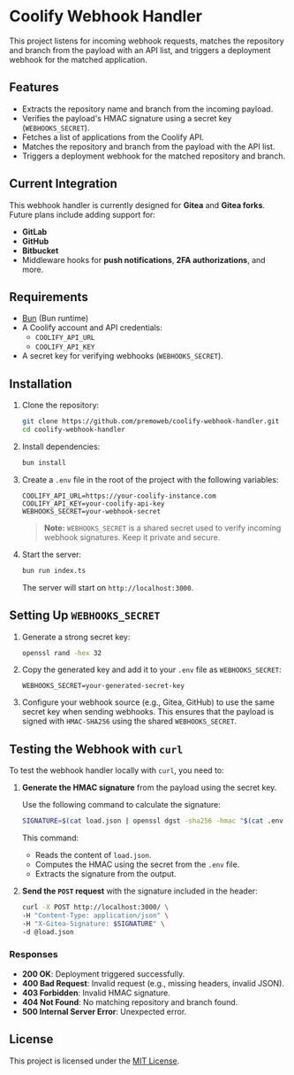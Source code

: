 # Coolify Webhook Handler

This project listens for incoming webhook requests, matches the repository and branch from the payload with an API list, and triggers a deployment webhook for the matched application.

## Features

- Extracts the repository name and branch from the incoming payload.
- Verifies the payload's HMAC signature using a secret key (`WEBHOOKS_SECRET`).
- Fetches a list of applications from the Coolify API.
- Matches the repository and branch from the payload with the API list.
- Triggers a deployment webhook for the matched repository and branch.

## Current Integration

This webhook handler is currently designed for **Gitea** and **Gitea forks**. Future plans include adding support for:

- **GitLab**
- **GitHub**
- **Bitbucket**
- Middleware hooks for **push notifications**, **2FA authorizations**, and more.

## Requirements

- [Bun](https://bun.sh/) (Bun runtime)
- A Coolify account and API credentials:
  - `COOLIFY_API_URL`
  - `COOLIFY_API_KEY`
- A secret key for verifying webhooks (`WEBHOOKS_SECRET`).

## Installation

1. Clone the repository:
   ```bash
   git clone https://github.com/premoweb/coolify-webhook-handler.git
   cd coolify-webhook-handler
   ```

2. Install dependencies:
   ```bash
   bun install
   ```

3. Create a `.env` file in the root of the project with the following variables:
   ```env
   COOLIFY_API_URL=https://your-coolify-instance.com
   COOLIFY_API_KEY=your-coolify-api-key
   WEBHOOKS_SECRET=your-webhook-secret
   ```

   > **Note:** `WEBHOOKS_SECRET` is a shared secret used to verify incoming webhook signatures. Keep it private and secure.

4. Start the server:
   ```bash
   bun run index.ts
   ```

   The server will start on `http://localhost:3000`.

## Setting Up `WEBHOOKS_SECRET`

1. Generate a strong secret key:
   ```bash
   openssl rand -hex 32
   ```

2. Copy the generated key and add it to your `.env` file as `WEBHOOKS_SECRET`:
   ```env
   WEBHOOKS_SECRET=your-generated-secret-key
   ```

3. Configure your webhook source (e.g., Gitea, GitHub) to use the same secret key when sending webhooks. This ensures that the payload is signed with `HMAC-SHA256` using the shared `WEBHOOKS_SECRET`.

## Testing the Webhook with `curl`

To test the webhook handler locally with `curl`, you need to:

1. **Generate the HMAC signature** from the payload using the secret key.

   Use the following command to calculate the signature:

   ```bash
   SIGNATURE=$(cat load.json | openssl dgst -sha256 -hmac "$(cat .env | grep WEBHOOKS_SECRET | cut -d '=' -f2)" | sed 's/^.* //')
   ```

   This command:

   - Reads the content of `load.json`.
   - Computes the HMAC using the secret from the `.env` file.
   - Extracts the signature from the output.

2. **Send the `POST` request** with the signature included in the header:

   ```bash
   curl -X POST http://localhost:3000/ \
   -H "Content-Type: application/json" \
   -H "X-Gitea-Signature: $SIGNATURE" \
   -d @load.json
   ```

### Responses

- **200 OK**: Deployment triggered successfully.
- **400 Bad Request**: Invalid request (e.g., missing headers, invalid JSON).
- **403 Forbidden**: Invalid HMAC signature.
- **404 Not Found**: No matching repository and branch found.
- **500 Internal Server Error**: Unexpected error.

## License

This project is licensed under the [MIT License](LICENSE).